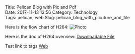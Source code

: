 Title: Pelican Blog with Pic and Pdf  
Date: 2017-11-13 13:56 
Category: Technology  
Tags: pelican, web
Slug: pelican_blog_with_picuture_and_file

Here is the flow chart of H264:
![Photo]({attach}/blog/blog_11_13_2017_2/h264_flow.png)

Here is the doc of H264 overview:
[Downloadable File]({attach}/blog/blog_11_13_2017_2/h264overview.pdf)

Test link to tags [Web]({tag}web)
